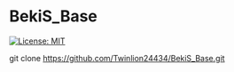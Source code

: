 # BekiS_Base
[![License: MIT](https://img.shields.io/badge/License-MIT-yellow.svg)](https://opensource.org/licenses/MIT)


git clone https://github.com/Twinlion24434/BekiS_Base.git

